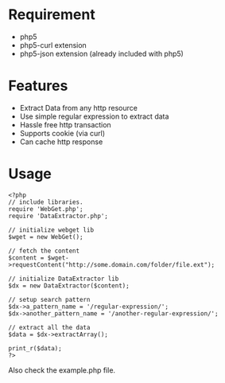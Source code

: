 Requirement
===========

* php5
* php5-curl extension
* php5-json extension (already included with php5)


Features
========

* Extract Data from any http resource
* Use simple regular expression to extract data
* Hassle free http transaction
* Supports cookie (via curl)
* Can cache http response


Usage
=====

    <?php 
    // include libraries. 
    require 'WebGet.php';
    require 'DataExtractor.php';

    // initialize webget lib
    $wget = new WebGet();

    // fetch the content
    $content = $wget->requestContent("http://some.domain.com/folder/file.ext");

    // initialize DataExtractor lib
    $dx = new DataExtractor($content);

    // setup search pattern
    $dx->a_pattern_name = '/regular-expression/';
    $dx->another_pattern_name = '/another-regular-expression/';

    // extract all the data
    $data = $dx->extractArray();

    print_r($data);
    ?>
    
Also check the example.php file.